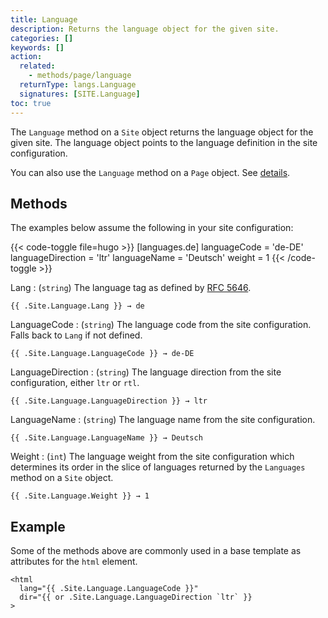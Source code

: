 ```yaml
---
title: Language
description: Returns the language object for the given site. 
categories: []
keywords: []
action:
  related:
    - methods/page/language
  returnType: langs.Language
  signatures: [SITE.Language]
toc: true
---
```


The `Language` method on a `Site` object returns the language object for the given site. The language object points to the language definition in the site configuration.

You can also use the `Language` method on a `Page` object. See&nbsp;[details].

## Methods

The examples below assume the following in your site configuration:

{{< code-toggle file=hugo >}}
[languages.de]
languageCode = 'de-DE'
languageDirection = 'ltr'
languageName = 'Deutsch'
weight = 1
{{< /code-toggle >}}

Lang
: (`string`) The language tag as defined by [RFC 5646].

```go-html-template
{{ .Site.Language.Lang }} → de
```

LanguageCode
: (`string`) The language code from the site configuration. Falls back to `Lang` if not defined.

```go-html-template
{{ .Site.Language.LanguageCode }} → de-DE
```

LanguageDirection
: (`string`) The language direction from the site configuration, either `ltr` or `rtl`.

```go-html-template
{{ .Site.Language.LanguageDirection }} → ltr
```

LanguageName
: (`string`) The language name from the site configuration.

```go-html-template
{{ .Site.Language.LanguageName }} → Deutsch
```

Weight
: (`int`) The language weight from the site configuration which determines its order in the slice of languages returned by the `Languages` method on a `Site` object.

```go-html-template
{{ .Site.Language.Weight }} → 1
```

## Example

Some of the methods above are commonly used in a base template as attributes for the `html` element.

```go-html-template
<html
  lang="{{ .Site.Language.LanguageCode }}" 
  dir="{{ or .Site.Language.LanguageDirection `ltr` }}
>
```

[details]: /methods/page/language/
[RFC 5646]: https://datatracker.ietf.org/doc/html/rfc5646
